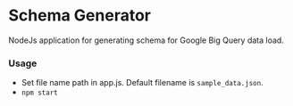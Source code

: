 # Schema Generator
NodeJs application for generating schema for Google Big Query data load.

### Usage
- Set file name path in app.js. Default filename is `sample_data.json`.
- `npm start`
